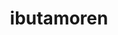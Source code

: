 ---
title: ibutamoren
popular_name: "ibutamoren"
developmental_codes: []
street_names: []
product_names: []
description: Research-backed information about ibutamoren. This peptide requires further research and verification.
benefits: []
dosage_levels: []
research: ["Wikipedia: https://en.wikipedia.org/wiki/Ibutamoren", "PubMed: https://pubmed.ncbi.nlm.nih.gov/?term=Ibutamoren", "Clinical Trials: https://clinicaltrials.gov/search?term=Ibutamoren"]
tags: ["growth hormone", "muscle gain", "oral"]
affiliate_links: []
is_natty: false
created_at: 2025-10-17T08:26:21.285Z
last_updated_at: 2025-10-18T04:35:12.838Z
---